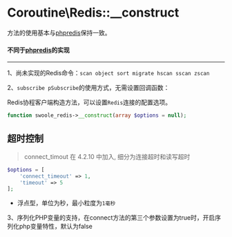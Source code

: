 # Coroutine\Redis::__construct

方法的使用基本与[phpredis](https://github.com/phpredis/phpredis)保持一致。

#### 不同于[phpredis](https://github.com/phpredis/phpredis)的实现
- - -
1、尚未实现的Redis命令：`scan object sort migrate hscan sscan zscan`

2、`subscribe pSubscribe`的使用方式，无需设置回调函数：

Redis协程客户端构造方法，可以设置`Redis`连接的配置选项。

```php
function swoole_redis->__construct(array $options = null);
```

超时控制
----
> connect_timout 在 4.2.10 中加入, 细分为连接超时和读写超时

```php
$options = [
    'connect_timeout' => 1,
    'timeout' => 5
];
```

* 浮点型，单位为秒，最小粒度为`1毫秒`


3、序列化PHP变量的支持，在connect方法的第三个参数设置为true时，开启序列化php变量特性，默认为false